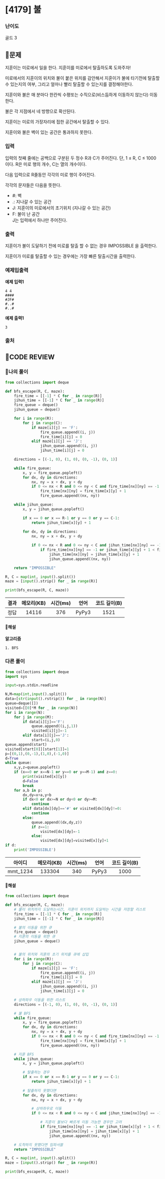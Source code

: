 # [4179] 불

### **난이도**
골드 3
## **📝문제**
지훈이는 미로에서 일을 한다. 지훈이를 미로에서 탈출하도록 도와주자!

미로에서의 지훈이의 위치와 불이 붙은 위치를 감안해서 지훈이가 불에 타기전에 탈출할 수 있는지의 여부, 그리고 얼마나 빨리 탈출할 수 있는지를 결정해야한다.

지훈이와 불은 매 분마다 한칸씩 수평또는 수직으로(비스듬하게 이동하지 않는다) 이동한다.

불은 각 지점에서 네 방향으로 확산된다.

지훈이는 미로의 가장자리에 접한 공간에서 탈출할 수 있다.

지훈이와 불은 벽이 있는 공간은 통과하지 못한다.
### **입력**
입력의 첫째 줄에는 공백으로 구분된 두 정수 R과 C가 주어진다. 단, 1 ≤ R, C ≤ 1000 이다. R은 미로 행의 개수, C는 열의 개수이다.

다음 입력으로 R줄동안 각각의 미로 행이 주어진다.

각각의 문자들은 다음을 뜻한다.

- #: 벽
- .: 지나갈 수 있는 공간
- J: 지훈이의 미로에서의 초기위치 (지나갈 수 있는 공간)
- F: 불이 난 공간  
J는 입력에서 하나만 주어진다.
### **출력**
지훈이가 불이 도달하기 전에 미로를 탈출 할 수 없는 경우 IMPOSSIBLE 을 출력한다.

지훈이가 미로를 탈출할 수 있는 경우에는 가장 빠른 탈출시간을 출력한다.
### **예제입출력**

**예제 입력1**

```
4 4
####
#JF#
#..#
#..#
```

**예제 출력1**

```
3
```

### **출처**

## **🧐CODE REVIEW**

### **🧾나의 풀이**

```python
from collections import deque

def bfs_escape(R, C, maze):
    fire_time = [[-1] * C for _ in range(R)]
    jihun_time = [[-1] * C for _ in range(R)]
    fire_queue = deque()
    jihun_queue = deque()

    for i in range(R):
        for j in range(C):
            if maze[i][j] == 'F':
                fire_queue.append((i, j))
                fire_time[i][j] = 0
            elif maze[i][j] == 'J':
                jihun_queue.append((i, j))
                jihun_time[i][j] = 0

    directions = [(-1, 0), (1, 0), (0, -1), (0, 1)]

    while fire_queue:
        x, y = fire_queue.popleft()
        for dx, dy in directions:
            nx, ny = x + dx, y + dy
            if 0 <= nx < R and 0 <= ny < C and fire_time[nx][ny] == -1 and maze[nx][ny] == '.':
                fire_time[nx][ny] = fire_time[x][y] + 1
                fire_queue.append((nx, ny))

    while jihun_queue:
        x, y = jihun_queue.popleft()

        if x == 0 or x == R-1 or y == 0 or y == C-1:
            return jihun_time[x][y] + 1
        
        for dx, dy in directions:
            nx, ny = x + dx, y + dy

            if 0 <= nx < R and 0 <= ny < C and jihun_time[nx][ny] == -1 and maze[nx][ny] == '.':
                if fire_time[nx][ny] == -1 or jihun_time[x][y] + 1 < fire_time[nx][ny]:
                    jihun_time[nx][ny] = jihun_time[x][y] + 1
                    jihun_queue.append((nx, ny))

    return "IMPOSSIBLE"

R, C = map(int, input().split())
maze = [input().strip() for _ in range(R)]

print(bfs_escape(R, C, maze))
```

결과	| 메모리(KB) |	시간(ms) |	언어 |	코드 길이(B)
:----:|:-----:|:-----:|:-----:|:--------:
정답|14116|376|PyPy3|1521
#### **📝해설**

**알고리즘**
```
1. BFS
```

### **다른 풀이**

```python
from collections import deque
import sys

input=sys.stdin.readline

N,M=map(int,input().split())
data=[str(input().rstrip()) for _ in range(N)]
queue=deque([])
visited=[[0]*M for _ in range(N)]
for i in range(N):
    for j in range(M):
        if data[i][j]=='F':
            queue.append((i,j,1))
            visited[i][j]=-1
        elif data[i][j]=='J':
            start=(i,j,0)
queue.append(start)
visited[start[0]][start[1]]=1
p=[(0,1),(0,-1),(1,0),(-1,0)]
d=True
while queue:
    x,y,z=queue.popleft()
    if (x==0 or x==N-1 or y==0 or y==M-1) and z==0:
        print(visited[x][y])
        d=False
        break
    for a,b in p:
        dx,dy=x+a,y+b
        if dx<0 or dx>=N or dy<0 or dy>=M:
            continue
        elif data[dx][dy]=='#' or visited[dx][dy]!=0:
            continue
        else:
            queue.append((dx,dy,z))
            if z==1:
                visited[dx][dy]=-1
            else:
                visited[dx][dy]=visited[x][y]+1
if d:
    print('IMPOSSIBLE')
```

아이디 | 메모리(KB) |	시간(ms) |	언어 |	코드 길이(B) 
:-----:|:-----:|:-----:|:----:|:--------:
mmt_1234|133304|340|PyPy3|1000
#### **📝해설**

```python
from collections import deque

def bfs_escape(R, C, maze):
    # 불이 위치까지 도달하는시간, 지훈이 위치까지 도달하는 시간을 저장할 리스트
    fire_time = [[-1] * C for _ in range(R)]
    jihun_time = [[-1] * C for _ in range(R)]

    # 불의 이동을 위한 큐
    fire_queue = deque()
    # 지훈의 이동을 위한 큐
    jihun_queue = deque()


    # 불의 위치와 지훈의 초기 위치를 큐에 삽입
    for i in range(R):
        for j in range(C):
            if maze[i][j] == 'F':
                fire_queue.append((i, j))
                fire_time[i][j] = 0
            elif maze[i][j] == 'J':
                jihun_queue.append((i, j))
                jihun_time[i][j] = 0

    # 상하좌우 이동을 위한 리스트
    directions = [(-1, 0), (1, 0), (0, -1), (0, 1)]

    # 불 BFS
    while fire_queue:
        x, y = fire_queue.popleft()
        for dx, dy in directions:
            nx, ny = x + dx, y + dy
            if 0 <= nx < R and 0 <= ny < C and fire_time[nx][ny] == -1 and maze[nx][ny] == '.':
                fire_time[nx][ny] = fire_time[x][y] + 1
                fire_queue.append((nx, ny))

    # 지훈 BFS
    while jihun_queue:
        x, y = jihun_queue.popleft()

        # 탈출하는 경우
        if x == 0 or x == R-1 or y == 0 or y == C-1:
            return jihun_time[x][y] + 1
        
        # 탈출하지 못했다면
        for dx, dy in directions:
            nx, ny = x + dx, y + dy

            # 상하좌우로 이동
            if 0 <= nx < R and 0 <= ny < C and jihun_time[nx][ny] == -1 and maze[nx][ny] == '.':

                # 지훈이 불보다 빠르게 이동 가능한 경우만 고려
                if fire_time[nx][ny] == -1 or jihun_time[x][y] + 1 < fire_time[nx][ny]:
                    jihun_time[nx][ny] = jihun_time[x][y] + 1
                    jihun_queue.append((nx, ny))

    # 도착하지 못했다면 임파서블
    return "IMPOSSIBLE"

R, C = map(int, input().split())
maze = [input().strip() for _ in range(R)]

print(bfs_escape(R, C, maze))
```